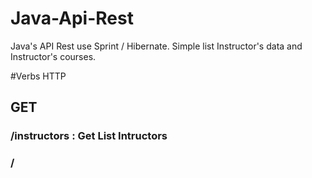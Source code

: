 # Java-Api-Rest
Java's API Rest use Sprint / Hibernate. Simple list Instructor's data and Instructor's courses.


#Verbs HTTP
## GET
### /instructors : Get List Intructors
### /
